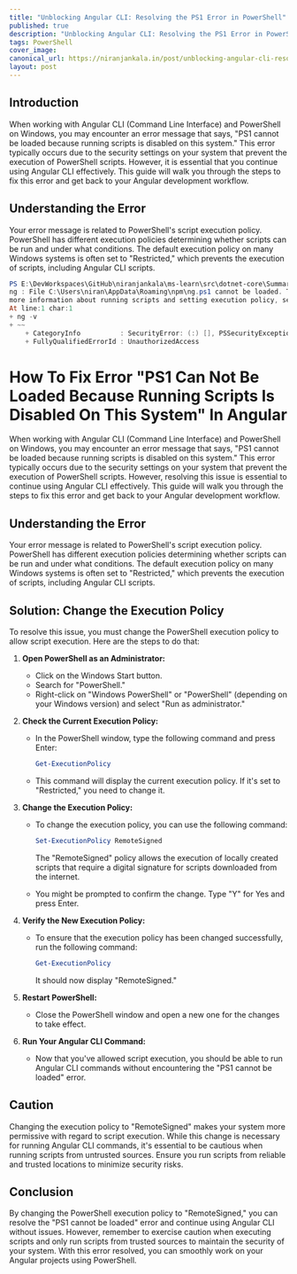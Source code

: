 ```yaml
---
title: "Unblocking Angular CLI: Resolving the PS1 Error in PowerShell"
published: true
description: "Unblocking Angular CLI: Resolving the PS1 Error in PowerShell"
tags: PowerShell
cover_image: 
canonical_url: https://niranjankala.in/post/unblocking-angular-cli-resolving-the-ps1-error-in-powershell
layout: post
---
```

    

## Introduction
When working with Angular CLI (Command Line Interface) and PowerShell on Windows, you may encounter an error message that says, "PS1 cannot be loaded because running scripts is disabled on this system." This error typically occurs due to the security settings on your system that prevent the execution of PowerShell scripts. However, it is essential that you continue using Angular CLI effectively. This guide will walk you through the steps to fix this error and get back to your Angular development workflow.

## Understanding the Error

Your error message is related to PowerShell's script execution policy. PowerShell has different execution policies determining whether scripts can be run and under what conditions. The default execution policy on many Windows systems is often set to "Restricted," which prevents the execution of scripts, including Angular CLI scripts.
```powershell
PS E:\DevWorkspaces\GitHub\niranjankala\ms-learn\src\dotnet-core\Summaries> ng -v
ng : File C:\Users\niran\AppData\Roaming\npm\ng.ps1 cannot be loaded. The file C:\Users\niran\AppData\Roaming\npm\ng.ps1 is not digitally signed. You cannot run this script on the current system. For 
more information about running scripts and setting execution policy, see about_Execution_Policies at https:/go.microsoft.com/fwlink/?LinkID=135170.
At line:1 char:1
+ ng -v
+ ~~
    + CategoryInfo          : SecurityError: (:) [], PSSecurityException
    + FullyQualifiedErrorId : UnauthorizedAccess
``````

# How To Fix Error "PS1 Can Not Be Loaded Because Running Scripts Is Disabled On This System" In Angular

When working with Angular CLI (Command Line Interface) and PowerShell on Windows, you may encounter an error message that says, "PS1 cannot be loaded because running scripts is disabled on this system." This error typically occurs due to the security settings on your system that prevent the execution of PowerShell scripts. However, resolving this issue is essential to continue using Angular CLI effectively. This guide will walk you through the steps to fix this error and get back to your Angular development workflow.

## Understanding the Error

Your error message is related to PowerShell's script execution policy. PowerShell has different execution policies determining whether scripts can be run and under what conditions. The default execution policy on many Windows systems is often set to "Restricted," which prevents the execution of scripts, including Angular CLI scripts.

## Solution: Change the Execution Policy

To resolve this issue, you must change the PowerShell execution policy to allow script execution. Here are the steps to do that:

1. **Open PowerShell as an Administrator:**
   - Click on the Windows Start button.
   - Search for "PowerShell."
   - Right-click on "Windows PowerShell" or "PowerShell" (depending on your Windows version) and select "Run as administrator."

2. **Check the Current Execution Policy:**
   - In the PowerShell window, type the following command and press Enter:
     ```powershell
     Get-ExecutionPolicy
     ```
   - This command will display the current execution policy. If it's set to "Restricted," you need to change it.

3. **Change the Execution Policy:**
   - To change the execution policy, you can use the following command:
     ```powershell
     Set-ExecutionPolicy RemoteSigned
     ```
     The "RemoteSigned" policy allows the execution of locally created scripts that require a digital signature for scripts downloaded from the internet.

   - You might be prompted to confirm the change. Type "Y" for Yes and press Enter.

4. **Verify the New Execution Policy:**
   - To ensure that the execution policy has been changed successfully, run the following command:
     ```powershell
     Get-ExecutionPolicy
     ```
     It should now display "RemoteSigned."

5. **Restart PowerShell:**
   - Close the PowerShell window and open a new one for the changes to take effect.

6. **Run Your Angular CLI Command:**
   - Now that you've allowed script execution, you should be able to run Angular CLI commands without encountering the "PS1 cannot be loaded" error.

## Caution

Changing the execution policy to "RemoteSigned" makes your system more permissive with regard to script execution. While this change is necessary for running Angular CLI commands, it's essential to be cautious when running scripts from untrusted sources. Ensure you run scripts from reliable and trusted locations to minimize security risks.

## Conclusion

By changing the PowerShell execution policy to "RemoteSigned," you can resolve the "PS1 cannot be loaded" error and continue using Angular CLI without issues. However, remember to exercise caution when executing scripts and only run scripts from trusted sources to maintain the security of your system. With this error resolved, you can smoothly work on your Angular projects using PowerShell.
